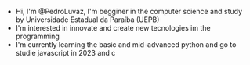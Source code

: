 -  Hi, I'm @PedroLuvaz, I'm begginer in the computer science and study by Universidade Estadual da Paraíba (UEPB)
-  I'm interested in innovate and create new tecnologies im the programming
-  I'm currently learning the basic and mid-advanced python and go to studie javascript in 2023 and c

<!---
PedroLuvaz/PedroLuvaz is a ✨ special ✨ repository because its `README.md` (this file) appears on your GitHub profile.
You can click the Preview link to take a look at your changes.
--->
